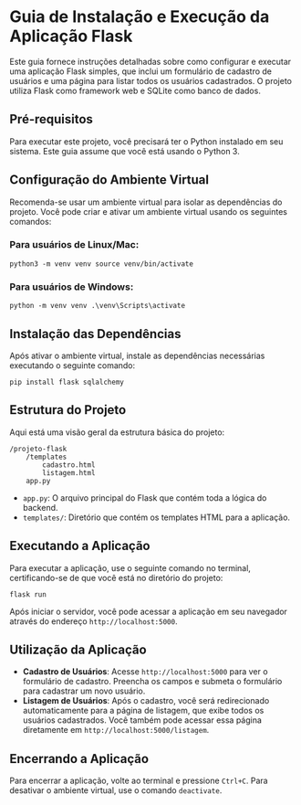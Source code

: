 
# Guia de Instalação e Execução da Aplicação Flask

Este guia fornece instruções detalhadas sobre como configurar e executar uma aplicação Flask simples, que inclui um formulário de cadastro de usuários e uma página para listar todos os usuários cadastrados. O projeto utiliza Flask como framework web e SQLite como banco de dados.

## Pré-requisitos

Para executar este projeto, você precisará ter o Python instalado em seu sistema. Este guia assume que você está usando o Python 3.

## Configuração do Ambiente Virtual

Recomenda-se usar um ambiente virtual para isolar as dependências do projeto. Você pode criar e ativar um ambiente virtual usando os seguintes comandos:

### Para usuários de Linux/Mac:

`python3 -m venv venv source venv/bin/activate`

### Para usuários de Windows:

`python -m venv venv .\venv\Scripts\activate`

## Instalação das Dependências

Após ativar o ambiente virtual, instale as dependências necessárias executando o seguinte comando:

`pip install flask sqlalchemy`

## Estrutura do Projeto

Aqui está uma visão geral da estrutura básica do projeto:

```text
/projeto-flask     
	/templates         
		cadastro.html         
		listagem.html     
	app.py
```


- `app.py`: O arquivo principal do Flask que contém toda a lógica do backend.
- `templates/`: Diretório que contém os templates HTML para a aplicação.

## Executando a Aplicação

Para executar a aplicação, use o seguinte comando no terminal, certificando-se de que você está no diretório do projeto:

`flask run`

Após iniciar o servidor, você pode acessar a aplicação em seu navegador através do endereço `http://localhost:5000`.

## Utilização da Aplicação

- **Cadastro de Usuários**: Acesse `http://localhost:5000` para ver o formulário de cadastro. Preencha os campos e submeta o formulário para cadastrar um novo usuário.
- **Listagem de Usuários**: Após o cadastro, você será redirecionado automaticamente para a página de listagem, que exibe todos os usuários cadastrados. Você também pode acessar essa página diretamente em `http://localhost:5000/listagem`.

## Encerrando a Aplicação

Para encerrar a aplicação, volte ao terminal e pressione `Ctrl+C`. Para desativar o ambiente virtual, use o comando `deactivate`.
